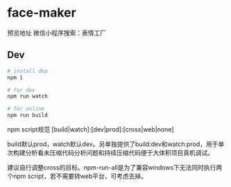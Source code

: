# face-maker

预览地址
微信小程序搜索：表情工厂

## Dev

```bash
# install dep
npm i

# for dev
npm run watch

# for online
npm run build
```

npm script规范 [build|watch]:[dev|prod]:[cross|web|none]

build默认prod，watch默认dev。另单独提供了build:dev和watch:prod，用于单次构建分析看未压缩代码分析问题和持续压缩代码便于大体积项目真机调试。

建议自行调整cross的目标。npm-run-all是为了兼容windows下无法同时执行两个npm script，若不需要转web平台，可考虑去掉。
